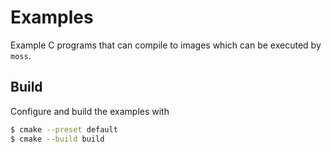# Examples

Example C programs that can compile to images which can be executed by `moss`.

## Build

Configure and build the examples with

```bash
$ cmake --preset default
$ cmake --build build
```

<!-- TODO: Add a section about running the images with moss. -->
